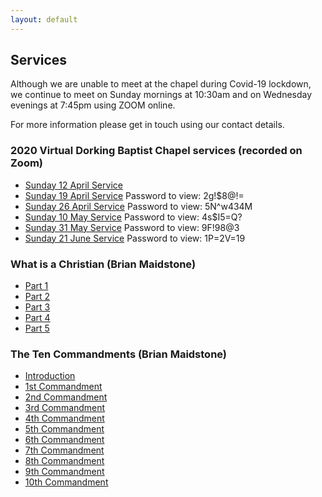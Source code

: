 ```yaml
---
layout: default
---
```


## Services

Although we are unable to meet at the chapel during Covid-19 lockdown, we continue to meet on Sunday mornings at 10:30am and on Wednesday evenings at 7:45pm using ZOOM online.

For more information please get in touch using our contact details.

### 2020 Virtual Dorking Baptist Chapel services (recorded on Zoom)
* [Sunday 12 April Service](https://us02web.zoom.us/rec/share/wdx-N6_P5GpIfInp2kbDfp8KRLXIX6a823AYq6Ffmhy3LJVY6esqm_Bmg9qWMZ9R)
* [Sunday 19 April Service](https://us02web.zoom.us/rec/share/9M8qEaHJ0jtLTKPg1xvSWfMjPtj6eaa8hyFNq6VeyUfWWhV7YqRFFSfMEHFEH7G7) Password to view: 2g!$8@!=
* [Sunday 26 April Service](https://us02web.zoom.us/rec/share/-cZsMqrBr0NLEp2S0nneYIF6HoP8X6a81nRM__ZYzR7UZokanoDBuTIqyj_HtjrH) Password to view: 5N^w434M
* [Sunday 10 May Service](https://us02web.zoom.us/rec/share/28EtJuv6zkNJaK_J8UWcUJYLNKTAaaa82yVP8vAOzRrOpUj0skIwEVg0fE-ZkTs4) Password to view: 4s$I5=Q?
* [Sunday 31 May Service](https://us02web.zoom.us/rec/share/1PxVE7Ko8E5LW6_uwxn8BrQ7P6H8T6a81HAX8vNbxE2_Ht92GJ36hBblmbTSxt3X) Password to view: 9F!98@3 
* [Sunday 21 June Service](https://us02web.zoom.us/rec/share/1et-KZ631nJLbpHvxVD7R6JwBrzIeaa8hnIWqKYLyBv6eVsqIsxmtFRH_gNHxhvd) Password to view: 1P=2V=19

### What is a Christian (Brian Maidstone)

* [Part 1](/files/What_is_a_Christian_1.mp3)
* [Part 2](/files/What_is_a_Christian_2.mp3)
* [Part 3](/files/What_is_a_Christian_3.mp3)
* [Part 4](/files/What_is_a_Christian_4.mp3)
* [Part 5](/files/What_is_a_Christian_5.mp3)

### The Ten Commandments (Brian Maidstone)

* [Introduction](/files/10-commandments-intro.mp3)
* [1st Commandment](/files/10-commandments-1.mp3)
* [2nd Commandment](/files/10-commandments-2.mp3)
* [3rd Commandment](/files/10-commandments-3.mp3)
* [4th Commandment](/files/10-commandments-4.mp3)
* [5th Commandment](/files/10-commandments-5-nosound.docx)
* [6th Commandment](/files/10-commandments-6.mp3)
* [7th Commandment](/files/10-commandments-7.mp3)
* [8th Commandment](/files/10-commandments-8.mp3)
* [9th Commandment](/files/10-commandments-9.mp3)
* [10th Commandment](/files/10-commandments-10.mp3)
